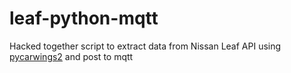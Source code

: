 # leaf-python-mqtt

Hacked together script to extract data from Nissan Leaf API using [pycarwings2](https://github.com/cedric222/pycarwings2) and post to mqtt


